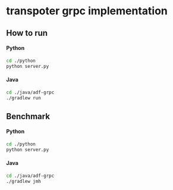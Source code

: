 # transpoter grpc implementation

## How to run

#### Python

```bash
cd ./python
python server.py
```

#### Java

```bash
cd ./java/adf-grpc
./gradlew run
```

## Benchmark

#### Python

```bash
cd ./python
python server.py
```

#### Java

```bash
cd ./java/adf-grpc
./gradlew jmh
```
